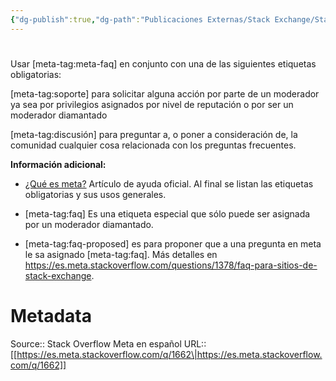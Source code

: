 ```yaml
---
{"dg-publish":true,"dg-path":"Publicaciones Externas/Stack Exchange/Stack Overflow en español/Stack Overflow en español Meta/es.meta.stackoverflow.com-1662.md","permalink":"/publicaciones-externas/stack-exchange/stack-overflow-en-espanol/stack-overflow-en-espanol-meta/es-meta-stackoverflow-com-1662/","hide":true,"noteIcon":"\"0\"","created":"2024-04-03T12:49:10.418-06:00","updated":"2024-04-05T16:44:00.327-06:00"}
---
```


# 

Usar [meta-tag:meta-faq] en conjunto con una de las siguientes etiquetas obligatorias:


[meta-tag:soporte] para solicitar alguna acción por parte de un moderador ya sea por privilegios asignados por nivel de reputación o por ser un moderador diamantado

[meta-tag:discusión] para preguntar a, o poner a consideración de, la comunidad cualquier cosa relacionada con los preguntas frecuentes.

**Información adicional:**

- [¿Qué es meta?][1] Artículo de ayuda oficial. Al final se listan las etiquetas obligatorias y sus usos generales.

- [meta-tag:faq] Es una etiqueta especial que sólo puede ser asignada por un moderador diamantado.

- [meta-tag:faq-proposed] es para proponer que a una pregunta en meta le sa asignado [meta-tag:faq]. Más detalles en  https://es.meta.stackoverflow.com/questions/1378/faq-para-sitios-de-stack-exchange.


  [1]: http://es.stackoverflow.com/help/whats-meta

# Metadata
Source:: Stack Overflow Meta en español
URL:: [[https://es.meta.stackoverflow.com/q/1662\|https://es.meta.stackoverflow.com/q/1662]]


